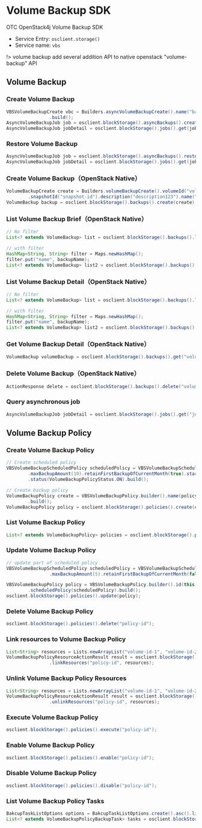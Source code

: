 # Volume Backup SDK

OTC OpenStack4j Volume Backup SDK
- Service Entry: `osclient.storage()`
- Service name: `vbs`

!> volume backup add several addition API to native openstack "volume-backup" API

## Volume Backup
### Create Volume Backup

```java
VBSVolumeBackupCreate vbc = Builders.asyncVolumeBackupCreate().name("backup-name").volumeId("volume-id")
				.build();
AsyncVolumeBackupJob job = osclient.blockStorage().asyncBackups().create(vbc);
AsyncVolumeBackupJob jobDetail = osclient.blockStorage().jobs().get(job.getId())
```

### Restore Volume Backup
```java
AsyncVolumeBackupJob job = osclient.blockStorage().asyncBackups().restore("volume-backup-id", "volume-id");
AsyncVolumeBackupJob jobDetail = osclient.blockStorage().jobs().get(job.getId());
```

### Create Volume Backup（OpenStack Native）
```java
VolumeBackupCreate create = Builders.volumeBackupCreate().volumeId("volume-id").container("container123")
		.snapshotId("snapshot-id").description("description123").name("").incremental(false).build();
VolumeBackup backup = osclient.blockStorage().backups().create(create);
```

### List Volume Backup Brief（OpenStack Native）
```java
// No filter
List<? extends VolumeBackup> list = osclient.blockStorage().backups().list(false);

// with filter
HashMap<String, String> filter = Maps.newHashMap();
filter.put("name", backupName);
List<? extends VolumeBackup> list2 = osclient.blockStorage().backups().list(false, filter);
```

### List Volume Backup Detail（OpenStack Native）
```java
// No filter
List<? extends VolumeBackup> list = osclient.blockStorage().backups().list(true);

// with filter
HashMap<String, String> filter = Maps.newHashMap();
filter.put("name", backupName);
List<? extends VolumeBackup> list2 = osclient.blockStorage().backups().list(true, filter);
```

### Get Volume Backup Detail（OpenStack Native）
```java
VolumeBackup volumeBackup = osclient.blockStorage().backups().get("volume-backup-id");
```


### Delete Volume Backup（OpenStack Native）
```java
ActionResponse delete = osclient.blockStorage().backups().delete("volume-backup-id");
```

### Query asynchronous job
```java
AsyncVolumeBackupJob jobDetail = osclient.blockStorage().jobs().get("job-id");
```

## Volume Backup Policy

### Create Volume Backup Policy
```java
// Create scheduled policy
VBSVolumeBackupScheduledPolicy scheduledPolicy = VBSVolumeBackupScheduledPolicy.builder().frequency(10)
		.maxBackupAmount(10).retainFirstBackupOfCurrentMonth(true).startTime("01:00")
		.status(VolumeBackupPolicyStatus.ON).build();

// Create backup policy 
VolumeBackupPolicy create = VBSVolumeBackupPolicy.builder().name(policyName).scheduledPolicy(scheduledPolicy)
		.build();
VolumeBackupPolicy policy = osclient.blockStorage().policies().create(create);
```

### List Volume Backup Policy
```java
List<? extends VolumeBackupPolicy> policies = osclient.blockStorage().policies().list();
```

### Update Volume Backup Policy
```java
// update part of scheduled policy
VBSVolumeBackupScheduledPolicy scheduledPolicy = VBSVolumeBackupScheduledPolicy.builder().frequency(5)
				.maxBackupAmount(5).retainFirstBackupOfCurrentMonth(false).status(VolumeBackupPolicyStatus.OFF).build();

VBSVolumeBackupPolicy policy = VBSVolumeBackupPolicy.builder().id(this.policy.getId())
		.scheduledPolicy(scheduledPolicy).build();
osclient.blockStorage().policies().update(policy);
```

### Delete Volume Backup Policy
```java
osclient.blockStorage().policies().delete("policy-id");
```

### Link resources to Volume Backup Policy
```java
List<String> resources = Lists.newArrayList("volume-id-1", "volume-id-2");
VolumeBackupPolicyResourceActionResult result = osclient.blockStorage().policies()
				.linkResources("policy-id", resources);
```

### Unlink Volume Backup Policy Resources
```java
List<String> resources = Lists.newArrayList("volume-id-1", "volume-id-2");
VolumeBackupPolicyResourceActionResult result = osclient.blockStorage().policies()
				.unlinkResources("policy-id", resources);
```

### Execute Volume Backup Policy
```java
osclient.blockStorage().policies().execute("policy-id");
```

### Enable Volume Backup Policy
```java
osclient.blockStorage().policies().enable("policy-id");
```

### Disable Volume Backup Policy
```java
osclient.blockStorage().policies().disable("policy-id");
```

### List Volume Backup Policy Tasks
```java
BakcupTaskListOptions options = BakcupTaskListOptions.create().asc().limit(10);
List<? extends VolumeBackupPolicyBackupTask> tasks = osclient.blockStorage().policies().tasks("policy-id", options);
```
